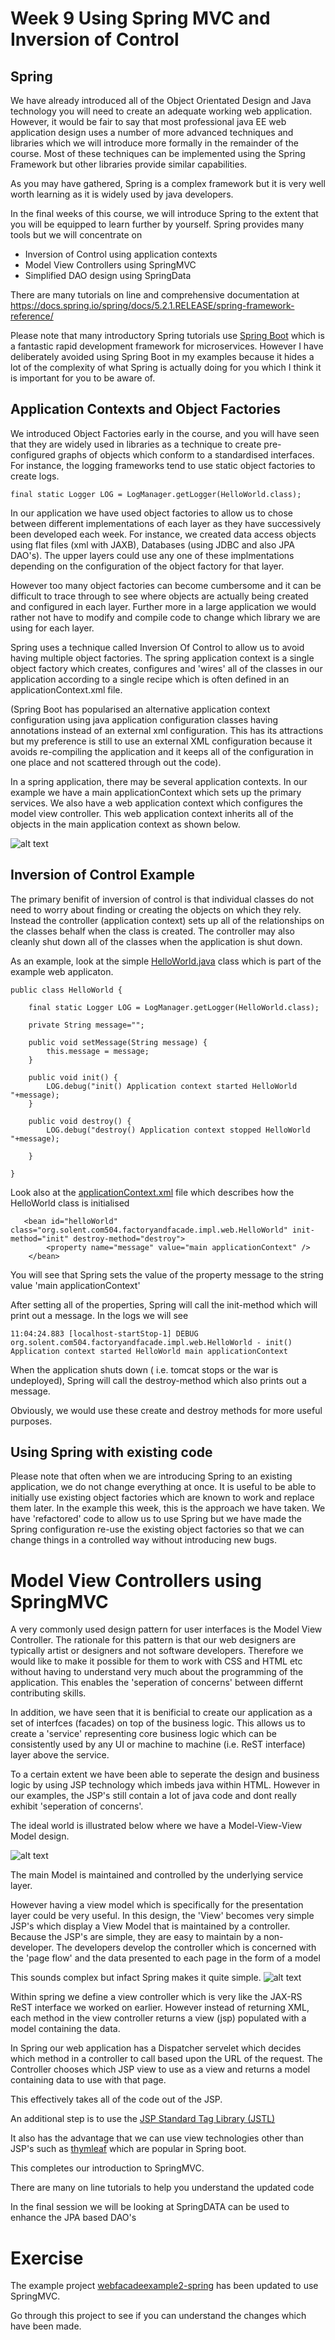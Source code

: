 # Week 9 Using Spring MVC and Inversion of Control

## Spring
We have already introduced all of the Object Orientated Design and Java technology you will need to create an adequate working web application.
However, it would be fair to say that most professional java EE web application design uses a number of more advanced techniques and libraries which we will introduce more formally in the remainder of the course. 
Most of these techniques can be implemented using the Spring Framework but other libraries provide similar capabilities.

As you may have gathered, Spring is a complex framework but it is very well worth learning as it is widely used by java developers. 

In the final weeks of this course, we will introduce Spring to the extent that you will be equipped to learn further by yourself. 
Spring provides many tools but we will concentrate on 
* Inversion of Control using application contexts 
* Model View Controllers using SpringMVC
* Simplified DAO design using SpringData 

There are many tutorials on line and comprehensive documentation at https://docs.spring.io/spring/docs/5.2.1.RELEASE/spring-framework-reference/

Please note that many introductory Spring tutorials use [Spring Boot](https://spring.io/projects/spring-boot "spring-boot documentation") which is a fantastic rapid development framework for microservices. 
However I have deliberately avoided using Spring Boot in my examples because it hides a lot of the complexity of what Spring is actually doing for you which I think it is important for you to be aware of.

## Application Contexts and Object Factories
We introduced Object Factories early in the course, and you will have seen that they are widely used in libraries as a technique to create pre-configured graphs of objects which conform to a standardised interfaces. 
For instance, the logging frameworks tend to use static object factories to create logs. 
```
final static Logger LOG = LogManager.getLogger(HelloWorld.class);
```
In our application we have used object factories to allow us to chose between different implementations of each layer as they have successively been developed each week. For instance, we created data access objects using flat files (xml with JAXB), Databases (using JDBC and also JPA DAO's).
The upper layers could use any one of these implmentations depending on the configuration of the object factory for that layer. 

However too many object factories can become cumbersome and it can be difficult to trace through to see where objects are actually being created and configured in each layer.
Further more in a large application we would rather not have to modify and compile code to change which library we are using for each layer. 

Spring uses a technique called Inversion Of Control to allow us to avoid having multiple object factories.
The spring application context is a single object factory which creates, configures and 'wires' all of the classes in our application according to a single recipe which is often defined in an applicationContext.xml file. 

(Spring Boot has popularised an alternative application context configuration using java application configuration classes having annotations instead of an external xml configuration. 
This has its attractions but my preference is still to use an external XML configuration because it avoids re-compiling the application and it keeps all of the configuration in one place and not scattered through out the code).

In a spring application, there may be several application contexts.
In our example we have a main applicationContext which sets up the primary services.
We also have a web application context which configures the model view controller. 
This web application context inherits all of the objects in the main application context as shown below.

![alt text](../week9/images/mvc-context-hierarchy.png "Figure mvc-context-hierarchy.png" )

## Inversion of Control Example
The primary benifit of inversion of control is that individual classes do not need to worry about finding or creating the objects on which they rely. 
Instead the controller (application context) sets up all of the relationships on the classes behalf when the class is created.
The controller may also cleanly shut down all of the classes when the application is shut down.

As an example, look at the simple 
[HelloWorld.java](../week9/webfacadeexample2-spring/web/src/main/java/org/solent/com504/factoryandfacade/impl/web/HelloWorld.java )
class which is part of the example web applicaton.
```
public class HelloWorld {

    final static Logger LOG = LogManager.getLogger(HelloWorld.class);
    
    private String message="";

    public void setMessage(String message) {
        this.message = message;
    }

    public void init() {
        LOG.debug("init() Application context started HelloWorld "+message);
    }

    public void destroy() {
        LOG.debug("destroy() Application context stopped HelloWorld "+message);

    }

}
```

Look also at the 
[applicationContext.xml](../week9/webfacadeexample2-spring/web/src/main/resources/applicationContext.xml ) 
file which describes how the HelloWorld class is initialised
```
   <bean id="helloWorld" class="org.solent.com504.factoryandfacade.impl.web.HelloWorld" init-method="init" destroy-method="destroy">
        <property name="message" value="main applicationContext" />
    </bean>
```
You will see that Spring sets the value of the property message to the string value 'main applicationContext'

After setting all of the properties, Spring will call the init-method which will print out a message.
In the logs we will see
```
11:04:24.883 [localhost-startStop-1] DEBUG org.solent.com504.factoryandfacade.impl.web.HelloWorld - init() Application context started HelloWorld main applicationContext
```
When the application shuts down ( i.e. tomcat stops or the war is undeployed), Spring will call the destroy-method which also prints out a message. 

Obviously, we would use these create and destroy methods for more useful purposes.

## Using Spring with existing code
Please note that often when we are introducing Spring to an existing application, we do not change everything at once.
It is useful to be able to initially use existing object factories which are known to work and replace them later.
In the example this week, this is the approach we have taken. 
We have 'refactored' code to allow us to use Spring but we have made the Spring configuration re-use the existing object factories so that we can change things in a controlled way without introducing new bugs.

# Model View Controllers using SpringMVC

A very commonly used design pattern for user interfaces is the Model View Controller. 
The rationale for this pattern is that our web designers are typically artist or designers and not software developers.
Therefore we would like to make it possible for them to work with CSS and HTML etc without having to understand very much about the programming of the application.
This enables the 'seperation of concerns' between differnt contributing skills.

In addition, we have seen that it is benificial to create our application as a set of interfces (facades) on top of the business logic. 
This allows us to create a 'service' representing core business logic which can be consistently used by any UI or machine to machine (i.e. ReST interface) layer above the service.

To a certain extent we have been able to seperate the design and business logic by using JSP technology which imbeds java within HTML.
However in our examples, the JSP's still contain a lot of java code and dont really exhibit 'seperation of concerns'.

The ideal world is illustrated below where we have a Model-View-View Model design. 

![alt text](../week9/images/330px-MVVMPattern.png "Figure 330px-MVVMPattern.png" )

The main Model is maintained and controlled by the underlying service layer. 

However having a view model which is specifically for the presentation layer could be very useful. 
In this design, the 'View' becomes very simple JSP's which display a View Model that is maintained by a controller.
Because the JSP's are simple, they are easy to maintain by a non-developer.
The developers develop the controller which is concerned with the 'page flow' and the data presented to each page in the form of a model

This sounds complex but infact Spring makes it quite simple.
![alt text](../week9/images/SpringMVC_Architecture.png "Figure SpringMVC_Architecture.png" )

Within spring we define a view controller which is very like the JAX-RS ReST interface we worked on earlier. 
However instead of returning XML, each method in the view controller returns a view (jsp) populated with a model containing the data.

In Spring our web application has a Dispatcher servelet which decides which method in a controller to call based upon the URL of the request. 
The Controller chooses which JSP view to use as a view and returns a model containing data to use with that page.

This effectively takes all of the code out of the JSP.

An additional step is to use the [JSP Standard Tag Library (JSTL)](https://www.javatpoint.com/jstl "thymeleaf-in-spring-mvc")

It also has the advantage that we can use view technologies other than JSP's such as [thymleaf](https://www.baeldung.com/thymeleaf-in-spring-mvc "thymeleaf-in-spring-mvc") which are popular in Spring boot.

This completes our introduction to SpringMVC.

There are many on line tutorials to help you understand the updated code

In the final session we will be looking at SpringDATA can be used to enhance the JPA based DAO's

# Exercise

The example project [webfacadeexample2-spring](../week9/webfacadeexample2-spring/ ) has been updated to use SpringMVC.

Go through this project to see if you can understand the changes which have been made.







